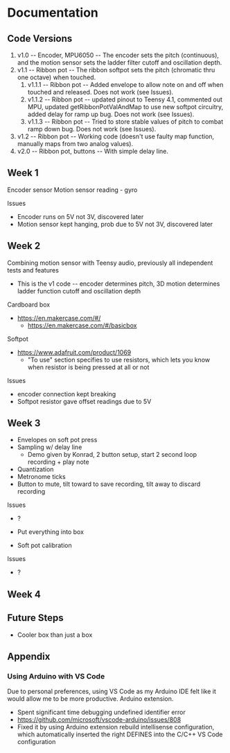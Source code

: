 # Documentation

## Code Versions

1. v1.0 -- Encoder, MPU6050 -- The encoder sets the pitch (continuous), and the motion sensor sets the ladder filter cutoff and oscillation depth.
2. v1.1 -- Ribbon pot -- The ribbon softpot sets the pitch (chromatic thru one octave) when touched.
   1. v1.1.1 -- Ribbon pot -- Added envelope to allow note on and off when touched and released. Does not work (see Issues).
   2. v1.1.2 -- Ribbon pot -- updated pinout to Teensy 4.1, commented out MPU, updated getRibbonPotValAndMap to use new softpot circuitry, added delay for ramp up bug. Does not work (see Issues).
   3. v1.1.3 -- Ribbon pot -- Tried to store stable values of pitch to combat ramp down bug. Does not work (see Issues).
3. v1.2 -- Ribbon pot -- Working code (doesn't use faulty map function, manually maps from two analog values).
4. v2.0 -- Ribbon pot, buttons -- With simple delay line.

## Week 1

Encoder sensor
Motion sensor reading - gyro

Issues

- Encoder runs on 5V not 3V, discovered later
- Motion sensor kept hanging, prob due to 5V not 3V, discovered later

## Week 2

Combining motion sensor with Teensy audio, previously all independent tests and features

- This is the v1 code -- encoder determines pitch, 3D motion determines ladder function cutoff and oscillation depth

Cardboard box

- <https://en.makercase.com/#/>
  - <https://en.makercase.com/#/basicbox>

Softpot

- <https://www.adafruit.com/product/1069>
  - "To use" section specifies to use resistors, which lets you know when resistor is being pressed at all or not

Issues

- encoder connection kept breaking
- Softpot resistor gave offset readings due to 5V

## Week 3

<!-- (Or Move to Week 2? If so, move current Week 2 to Week 1 and current Week 1 to Week 0) -->
- Envelopes on soft pot press
- Sampling w/ delay line
  - Demo given by Konrad, 2 button setup, start 2 second loop recording + play note
- Quantization
- Metronome ticks
- Button to mute, tilt toward to save recording, tilt away to discard recording

Issues

- ?

- Put everything into box
- Soft pot calibration

Issues

- ?

## Week 4

## Future Steps

- Cooler box than just a box

## Appendix

### Using Arduino with VS Code

Due to personal preferences, using VS Code as my Arduino IDE felt like it would allow me to be more productive. Arduino extension.

- Spent significant time debugging undefined identifier error
- <https://github.com/microsoft/vscode-arduino/issues/808>
- Fixed it by using Arduino extension rebuild intellisense configuration, which automatically inserted the right DEFINES into the C/C++ VS Code configuration
